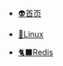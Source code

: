 
* [:alien:首页](/README.md)
    <!-- * [pp](./pan.md) -->

<!-- * [:ant:pan](./pan.md "hello world!")   后面的  hello， world！是这一页的标题， 也就是在最上面的地方显示出来的 -->



* [:badger:Linux](/book/Linux%E5%9F%BA%E7%A1%80%E5%91%BD%E4%BB%A4.md)

* [:black_cat:Redis](/book/redis.md)
    

